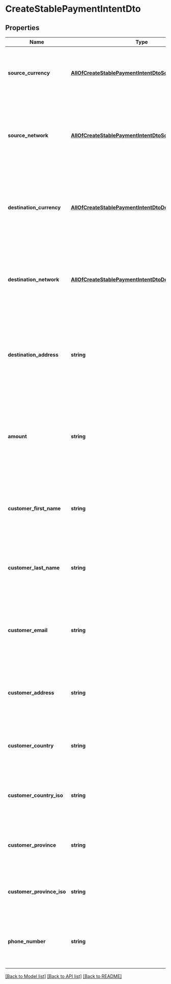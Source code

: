 # CreateStablePaymentIntentDto

## Properties
Name | Type | Description | Notes
------------ | ------------- | ------------- | -------------
**source_currency** | [**AllOfCreateStablePaymentIntentDtoSourceCurrency**](AllOfCreateStablePaymentIntentDtoSourceCurrency.md) | The stablecoin currency to convert FROM. This is the currency the customer will pay with. | 
**source_network** | [**AllOfCreateStablePaymentIntentDtoSourceNetwork**](AllOfCreateStablePaymentIntentDtoSourceNetwork.md) | The blockchain network where the source currency resides. Determines gas fees and transaction speed. | 
**destination_currency** | [**AllOfCreateStablePaymentIntentDtoDestinationCurrency**](AllOfCreateStablePaymentIntentDtoDestinationCurrency.md) | The stablecoin currency to convert TO. If omitted, defaults to the same as source currency (cross-chain transfer). | [optional] 
**destination_network** | [**AllOfCreateStablePaymentIntentDtoDestinationNetwork**](AllOfCreateStablePaymentIntentDtoDestinationNetwork.md) | The blockchain network where the converted currency will be delivered. Must support the destination currency. | 
**destination_address** | **string** | The wallet address where converted funds will be sent. Supports Ethereum (0x...) and Solana address formats. | [optional] 
**amount** | **string** | Payment amount in the source currency. Omit for flexible amount payments where users specify the amount during checkout. | [optional] 
**customer_first_name** | **string** | Customer&#x27;s first name. Used for transaction records and compliance. Required for amounts over $1000. | [optional] 
**customer_last_name** | **string** | Customer&#x27;s last name. Used for transaction records and compliance. Required for amounts over $1000. | [optional] 
**customer_email** | **string** | Customer&#x27;s email address. Used for transaction notifications and receipts. Highly recommended for all transactions. | [optional] 
**customer_address** | **string** | Customer&#x27;s full address. Required for compliance in certain jurisdictions and high-value transactions. | [optional] 
**customer_country** | **string** | Customer&#x27;s country of residence. Used for compliance and tax reporting. | [optional] 
**customer_country_iso** | **string** | Customer&#x27;s country ISO 3166-1 alpha-2 code. Used for automated compliance checks. | [optional] 
**customer_province** | **string** | Customer&#x27;s state or province. Required for US and Canadian customers. | [optional] 
**customer_province_iso** | **string** | Customer&#x27;s state or province ISO code. Used for automated tax calculations. | [optional] 
**phone_number** | **string** | Customer&#x27;s phone number with country code. Used for SMS notifications and verification. | [optional] 

[[Back to Model list]](../../README.md#documentation-for-models) [[Back to API list]](../../README.md#documentation-for-api-endpoints) [[Back to README]](../../README.md)

